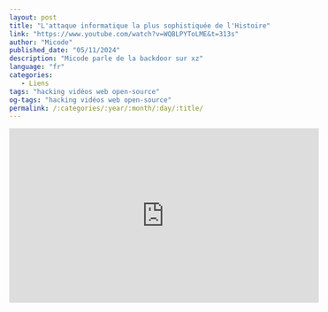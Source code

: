 ```yaml
---
layout: post
title: "L'attaque informatique la plus sophistiquée de l'Histoire"
link: "https://www.youtube.com/watch?v=WQBLPYToLME&t=313s"
author: "Micode"
published_date: "05/11/2024"
description: "Micode parle de la backdoor sur xz"
language: "fr"
categories: 
   - Liens
tags: "hacking vidéos web open-source"
og-tags: "hacking vidéos web open-source"
permalink: /:categories/:year/:month/:day/:title/
---
```


<iframe width="560" height="315" src="https://www.youtube.com/embed/WQBLPYToLME?si=qLOfb2an_cILnHpp" title="YouTube video player" frameborder="0" allow="accelerometer; autoplay; clipboard-write; encrypted-media; gyroscope; picture-in-picture; web-share" referrerpolicy="strict-origin-when-cross-origin" allowfullscreen></iframe>